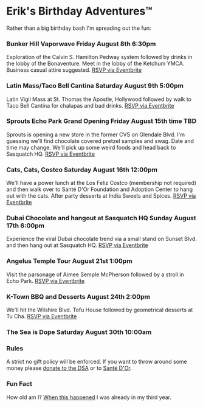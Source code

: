 # Erik's Birthday Adventures™
Rather than a big birthday bash I'm spreading out the fun:
### Bunker Hill Vaporwave Friday August 8th 6:30pm  
Exploration of the Calvin S. Hamilton Pedway system followed by drinks in the lobby of the Bonaventure. Meet in the lobby of the Ketchum YMCA. Business casual attire suggested. <a href="https://www.eventbrite.com/e/bunker-hill-vaporwave-tickets-1485576361889?aff=oddtdtcreator">RSVP via Eventbrite</a>
### Latin Mass/Taco Bell Cantina Saturday August 9th 5:00pm 
Latin Vigil Mass at St. Thomas the Apostle, Hollywood followed by walk to Taco Bell Cantina for chalupas and bad drinks. <a href="https://www.eventbrite.com/e/latin-masstaco-bell-cantina-tickets-1485597414859?aff=oddtdtcreator">RSVP via Eventbrite</a>
### Sprouts Echo Park Grand Opening Friday August 15th time TBD 
Sprouts is opening a new store in the former CVS on Glendale Blvd. I'm guessing we'll find chocolate covered pretzel samples and swag. Date and time may change. We'll pick up some weird foods and head back to Sasquatch HQ. <a href="https://www.eventbrite.com/e/echo-park-sprouts-grand-opening-tickets-1485600544219?aff=oddtdtcreator">RSVP via Eventbrite</a>
### Cats, Cats, Costco Saturday August 16th 12:00pm
We'll have a power lunch at the Los Feliz Costco (membership not required) and then walk over to Santé D'Or Foundation and Adoption Center to hang out with the cats. After party desserts at India Sweets and Spices. <a href="https://www.eventbrite.com/e/cats-cats-costco-tickets-1485601547219?aff=oddtdtcreator">RSVP via Eventbrite</a>
### Dubai Chocolate and hangout at Sasquatch HQ Sunday August 17th 6:00pm
Experience the viral Dubai chocolate trend via a small stand on Sunset Blvd. and then hang out at Sasquatch HQ. <a href="https://www.eventbrite.com/e/echo-park-sprouts-grand-opening-tickets-1485600544219?aff=oddtdtcreator">RSVP via Eventbrite</a>
### Angelus Temple Tour August 21st 1:00pm 
Visit the parsonage of Aimee Semple McPherson followed by a stroll in Echo Park. <a href="https://www.eventbrite.com/e/echo-park-sprouts-grand-opening-tickets-1485600544219?aff=oddtdtcreator">RSVP via Eventbrite</a>
### K-Town BBQ and Desserts August 24th 2:00pm 
We'll hit the Wilshire Blvd. Tofu House followed by geometrical desserts at Tu Cha. <a href="https://www.eventbrite.com/e/echo-park-sprouts-grand-opening-tickets-1485600544219?aff=oddtdtcreator">RSVP via Eventbrite</a>
### The Sea is Dope Saturday August 30th 10:00am

### Rules
A strict no gift policy will be enforced. If you want to throw around some money please <a href="https://secure.actblue.com/donate/me-and-marya-and-dsa-la?utm_source=supporter_welcome&utm_content=supporter_form">donate to the DSA</a> or to <a href="https://www.santedor.org/donate">Santé D'Or</a>.
### Fun Fact
How old am I? <a href="https://youtu.be/n6R7-Npe1-U?si=nzxiz0z7zRDeSlVR">When this happened</a> I was already in my third year.



